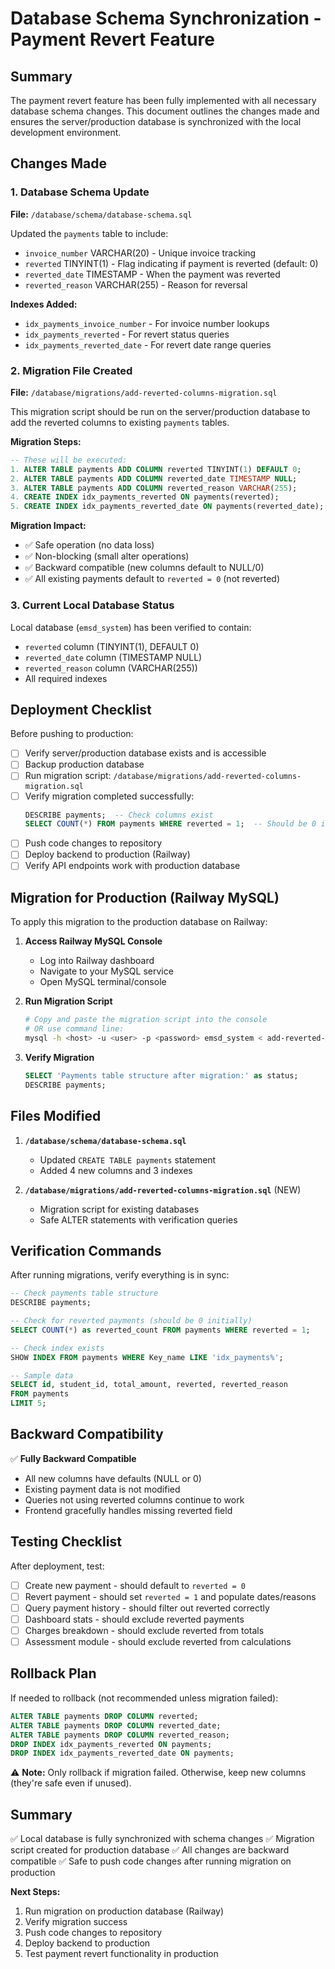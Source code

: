 # Database Schema Synchronization - Payment Revert Feature

## Summary

The payment revert feature has been fully implemented with all necessary database schema changes. This document outlines the changes made and ensures the server/production database is synchronized with the local development environment.

## Changes Made

### 1. Database Schema Update

**File:** `/database/schema/database-schema.sql`

Updated the `payments` table to include:
- `invoice_number` VARCHAR(20) - Unique invoice tracking
- `reverted` TINYINT(1) - Flag indicating if payment is reverted (default: 0)
- `reverted_date` TIMESTAMP - When the payment was reverted
- `reverted_reason` VARCHAR(255) - Reason for reversal

**Indexes Added:**
- `idx_payments_invoice_number` - For invoice number lookups
- `idx_payments_reverted` - For revert status queries
- `idx_payments_reverted_date` - For revert date range queries

### 2. Migration File Created

**File:** `/database/migrations/add-reverted-columns-migration.sql`

This migration script should be run on the server/production database to add the reverted columns to existing `payments` tables.

**Migration Steps:**
```sql
-- These will be executed:
1. ALTER TABLE payments ADD COLUMN reverted TINYINT(1) DEFAULT 0;
2. ALTER TABLE payments ADD COLUMN reverted_date TIMESTAMP NULL;
3. ALTER TABLE payments ADD COLUMN reverted_reason VARCHAR(255);
4. CREATE INDEX idx_payments_reverted ON payments(reverted);
5. CREATE INDEX idx_payments_reverted_date ON payments(reverted_date);
```

**Migration Impact:**
- ✅ Safe operation (no data loss)
- ✅ Non-blocking (small alter operations)
- ✅ Backward compatible (new columns default to NULL/0)
- ✅ All existing payments default to `reverted = 0` (not reverted)

### 3. Current Local Database Status

Local database (`emsd_system`) has been verified to contain:
- `reverted` column (TINYINT(1), DEFAULT 0)
- `reverted_date` column (TIMESTAMP NULL)
- `reverted_reason` column (VARCHAR(255))
- All required indexes

## Deployment Checklist

Before pushing to production:

- [ ] Verify server/production database exists and is accessible
- [ ] Backup production database
- [ ] Run migration script: `/database/migrations/add-reverted-columns-migration.sql`
- [ ] Verify migration completed successfully:
  ```sql
  DESCRIBE payments;  -- Check columns exist
  SELECT COUNT(*) FROM payments WHERE reverted = 1;  -- Should be 0 initially
  ```
- [ ] Push code changes to repository
- [ ] Deploy backend to production (Railway)
- [ ] Verify API endpoints work with production database

## Migration for Production (Railway MySQL)

To apply this migration to the production database on Railway:

1. **Access Railway MySQL Console**
   - Log into Railway dashboard
   - Navigate to your MySQL service
   - Open MySQL terminal/console

2. **Run Migration Script**
   ```bash
   # Copy and paste the migration script into the console
   # OR use command line:
   mysql -h <host> -u <user> -p <password> emsd_system < add-reverted-columns-migration.sql
   ```

3. **Verify Migration**
   ```sql
   SELECT 'Payments table structure after migration:' as status;
   DESCRIBE payments;
   ```

## Files Modified

1. **`/database/schema/database-schema.sql`**
   - Updated `CREATE TABLE payments` statement
   - Added 4 new columns and 3 indexes

2. **`/database/migrations/add-reverted-columns-migration.sql`** (NEW)
   - Migration script for existing databases
   - Safe ALTER statements with verification queries

## Verification Commands

After running migrations, verify everything is in sync:

```sql
-- Check payments table structure
DESCRIBE payments;

-- Check for reverted payments (should be 0 initially)
SELECT COUNT(*) as reverted_count FROM payments WHERE reverted = 1;

-- Check index exists
SHOW INDEX FROM payments WHERE Key_name LIKE 'idx_payments%';

-- Sample data
SELECT id, student_id, total_amount, reverted, reverted_reason 
FROM payments 
LIMIT 5;
```

## Backward Compatibility

✅ **Fully Backward Compatible**
- All new columns have defaults (NULL or 0)
- Existing payment data is not modified
- Queries not using reverted columns continue to work
- Frontend gracefully handles missing reverted field

## Testing Checklist

After deployment, test:

- [ ] Create new payment - should default to `reverted = 0`
- [ ] Revert payment - should set `reverted = 1` and populate dates/reasons
- [ ] Query payment history - should filter out reverted correctly
- [ ] Dashboard stats - should exclude reverted payments
- [ ] Charges breakdown - should exclude reverted from totals
- [ ] Assessment module - should exclude reverted from calculations

## Rollback Plan

If needed to rollback (not recommended unless migration failed):

```sql
ALTER TABLE payments DROP COLUMN reverted;
ALTER TABLE payments DROP COLUMN reverted_date;
ALTER TABLE payments DROP COLUMN reverted_reason;
DROP INDEX idx_payments_reverted ON payments;
DROP INDEX idx_payments_reverted_date ON payments;
```

⚠️ **Note:** Only rollback if migration failed. Otherwise, keep new columns (they're safe even if unused).

## Summary

✅ Local database is fully synchronized with schema changes
✅ Migration script created for production database
✅ All changes are backward compatible
✅ Safe to push code changes after running migration on production

**Next Steps:**
1. Run migration on production database (Railway)
2. Verify migration success
3. Push code changes to repository
4. Deploy backend to production
5. Test payment revert functionality in production
